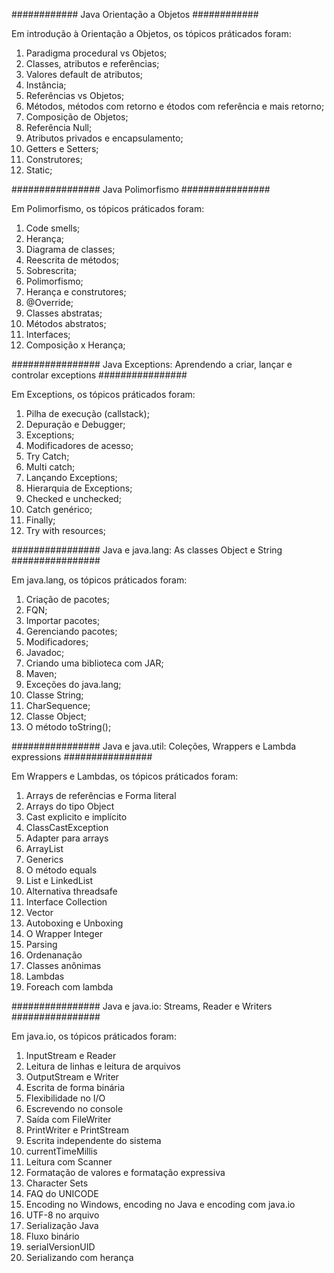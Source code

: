 
############ Java Orientação a Objetos ############

Em introdução à Orientação a Objetos, os tópicos práticados foram:

1. Paradigma procedural vs Objetos;
2. Classes, atributos e referências;
3. Valores default de atributos;
4. Instância;
5. Referências vs Objetos;
6. Métodos, métodos com retorno e étodos com referência e mais retorno;
7. Composição de Objetos;
8. Referência Null;
9. Atributos privados e encapsulamento;
10. Getters e Setters;
11. Construtores;
12. Static;


################ Java Polimorfismo ################

Em Polimorfismo, os tópicos práticados foram:

1. Code smells;
2. Herança;
3. Diagrama de classes;
4. Reescrita de métodos;
5. Sobrescrita;
6. Polimorfismo;
7. Herança e construtores;
8. @Override;
9. Classes abstratas;
10. Métodos abstratos;
11. Interfaces;
12. Composição x Herança;


################ Java Exceptions: Aprendendo a criar, lançar e controlar exceptions ################

Em Exceptions, os tópicos práticados foram:

1. Pilha de execução (callstack);
2. Depuração e Debugger;
3. Exceptions;
4. Modificadores de acesso;
5. Try Catch;
6. Multi catch;
7. Lançando Exceptions;
8. Hierarquia de Exceptions;
9. Checked e unchecked;
10. Catch genérico;
11. Finally;
12. Try with resources;


################ Java e java.lang: As classes Object e String ################

Em java.lang, os tópicos práticados foram:

1. Criação de pacotes;
2. FQN;
2. Importar pacotes;
3. Gerenciando pacotes;
4. Modificadores;
5. Javadoc;
6. Criando uma biblioteca com JAR;
7. Maven;
8. Exceções do java.lang;
9. Classe String;
10. CharSequence;
11. Classe Object;
12. O método toString();

################ Java e java.util: Coleções, Wrappers e Lambda expressions ################

Em Wrappers e Lambdas, os tópicos práticados foram:

1. Arrays de referências e Forma literal
2. Arrays do tipo Object
3. Cast explicito e implícito
4. ClassCastException
5. Adapter para arrays
6. ArrayList
7. Generics
8. O método equals
9. List e LinkedList
10. Alternativa threadsafe
11. Interface Collection
12. Vector
13. Autoboxing e Unboxing
14. O Wrapper Integer
15. Parsing
16. Ordenanação
17. Classes anônimas
18. Lambdas
19. Foreach com lambda

################ Java e java.io: Streams, Reader e Writers ################

Em java.io, os tópicos práticados foram:
1. InputStream e Reader
2. Leitura de linhas e leitura de arquivos
3. OutputStream e Writer
4. Escrita de forma binária
5. Flexibilidade no I/O
6. Escrevendo no console
7. Saída com FileWriter
8. PrintWriter e PrintStream
9. Escrita independente do sistema
10. currentTimeMillis
11. Leitura com Scanner
12. Formatação de valores e formatação expressiva
13. Character Sets
14. FAQ do UNICODE
15. Encoding no Windows, encoding no Java e encoding com java.io
16. UTF-8 no arquivo
17. Serialização Java
18. Fluxo binário
19. serialVersionUID
20. Serializando com herança
